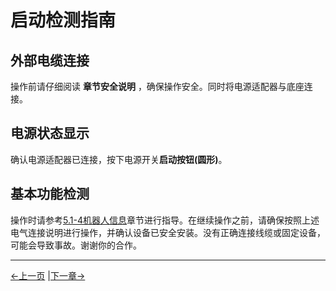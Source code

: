 # 启动检测指南


## 外部电缆连接

操作前请仔细阅读 **章节安全说明** ，确保操作安全。同时将电源适配器与底座连接。


## 电源状态显示

确认电源适配器已连接，按下电源开关**启动按钮(圆形)**。


## 基本功能检测

操作时请参考[5.1-4机器人信息](/5-BasicApplication/5.1-SystemUsageInstructions/320m5/4.2.4.1-micro_controller.md)章节进行指导。在继续操作之前，请确保按照上述电气连接说明进行操作，并确认设备已安全安装。没有正确连接线缆或固定设备，可能会导致事故。谢谢你的合作。

----

[←上一页](4.2-ProductUnboxingGuide.md) |[下一章→](../5-BasicApplication/5.2-ApplicationUse/5.2.1-myblockly/320m5/1-myBlocklyFirstUse.md)